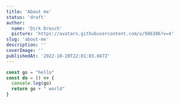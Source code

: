 ```yaml
---
title: 'About me'
status: 'draft'
author:
  name: 'Dirk Dresch'
  picture: 'https://avatars.githubusercontent.com/u/986306?v=4'
slug: 'about-me'
description: ''
coverImage: ''
publishedAt: '2022-10-28T22:01:03.667Z'
---
```


```javascript
const go = "hello"
const do = () => {
  console.log(go)
  return go + " world"
}
```

